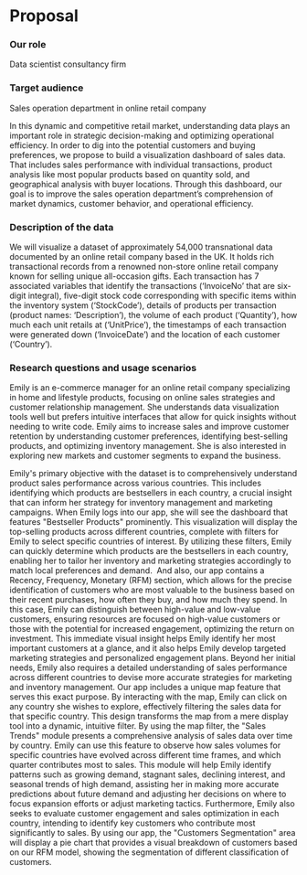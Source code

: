 # Proposal

### Our role

Data scientist consultancy firm

### Target audience

Sales operation department in online retail company

In this dynamic and competitive retail market, understanding data plays an important role in strategic decision-making and optimizing operational efficiency. In order to dig into the potential customers and buying preferences, we propose to build a visualization dashboard of sales data. That includes sales performance with individual transactions, product analysis like most popular products based on quantity sold, and geographical analysis with buyer locations. Through this dashboard, our goal is to improve the sales operation department’s comprehension of market dynamics, customer behavior, and operational efficiency.

### Description of the data

We will visualize a dataset of approximately 54,000 transnational data documented by an online retail company based in the UK. It holds rich transactional records from a renowned non-store online retail company known for selling unique all-occasion gifts. Each transaction has 7 associated variables that identify the transactions (‘InvoiceNo’ that are six-digit integral), five-digit stock code corresponding with specific items within the inventory system (‘StockCode’), details of products per transaction (product names: ‘Description’), the volume of each product (‘Quantity’), how much each unit retails at (‘UnitPrice’), the timestamps of each transaction were generated down (‘InvoiceDate’) and the location of each customer (‘Country’).

### Research questions and usage scenarios

Emily is an e-commerce manager for an online retail company specializing in home and lifestyle products, focusing on online sales strategies and customer relationship management. She understands data visualization tools well but prefers intuitive interfaces that allow for quick insights without needing to write code. Emily aims to increase sales and improve customer retention by understanding customer preferences, identifying best-selling products, and optimizing inventory management. She is also interested in exploring new markets and customer segments to expand the business.

Emily's primary objective with the dataset is to comprehensively understand product sales performance across various countries. This includes identifying which products are bestsellers in each country, a crucial insight that can inform her strategy for inventory management and marketing campaigns. When Emily logs into our app, she will see the dashboard that features "Bestseller Products" prominently. This visualization will display the top-selling products across different countries, complete with filters for Emily to select specific countries of interest. By utilizing these filters, Emily can quickly determine which products are the bestsellers in each country, enabling her to tailor her inventory and marketing strategies accordingly to match local preferences and demand.  And also, our app contains a Recency, Frequency, Monetary (RFM) section, which allows for the precise identification of customers who are most valuable to the business based on their recent purchases, how often they buy, and how much they spend. In this case, Emily can distinguish between high-value and low-value customers, ensuring resources are focused on high-value customers or those with the potential for increased engagement, optimizing the return on investment. This immediate visual insight helps Emily identify her most important customers at a glance, and it also helps Emily develop targeted marketing strategies and personalized engagement plans. Beyond her initial needs, Emily also requires a detailed understanding of sales performance across different countries to devise more accurate strategies for marketing and inventory management. Our app includes a unique map feature that serves this exact purpose. By interacting with the map, Emily can click on any country she wishes to explore, effectively filtering the sales data for that specific country. This design transforms the map from a mere display tool into a dynamic, intuitive filter. By using the map filter, the "Sales Trends" module presents a comprehensive analysis of sales data over time by country. Emily can use this feature to observe how sales volumes for specific countries have evolved across different time frames, and which quarter contributes most to sales. This module will help Emily identify patterns such as growing demand, stagnant sales, declining interest, and seasonal trends of high demand, assisting her in making more accurate predictions about future demand and adjusting her decisions on where to focus expansion efforts or adjust marketing tactics. Furthermore, Emily also seeks to evaluate customer engagement and sales optimization in each country, intending to identify key customers who contribute most significantly to sales. By using our app, the "Customers Segmentation" area will display a pie chart that provides a visual breakdown of customers based on our RFM model, showing the segmentation of different classification of customers. 
